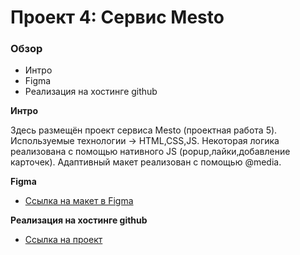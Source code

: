 # Проект 4: Сервис Mesto

### Обзор
* Интро
* Figma
* Реализация на хостинге github

**Интро**

Здесь размещён проект сервиса Mesto (проектная работа 5).
Используемые технологии -> HTML,CSS,JS. Некоторая логика реализована с помощью нативного JS (popup,лайки,добавление карточек). Адаптивный макет реализован с помощью @media.

**Figma**

* [Ссылка на макет в Figma](https://www.figma.com/file/StZjf8HnoeLdiXS7dYrLAh/JavaScript.-Sprint-4)

**Реализация на хостинге github**

* [Ссылка на проект](https://asgardd2.github.io/mesto/)
